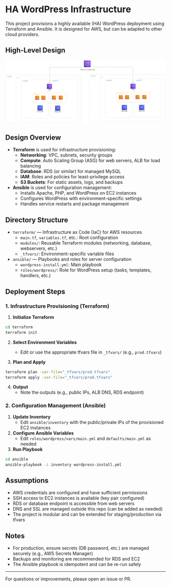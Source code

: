 # HA WordPress Infrastructure

This project provisions a highly available (HA) WordPress deployment using Terraform and Ansible. It is designed for AWS, but can be adapted to other cloud providers.

## High-Level Design

![HA WordPress Architecture Diagram](assets/high-level-architecture.png)

## Design Overview

- **Terraform** is used for infrastructure provisioning:
  - **Networking**: VPC, subnets, security groups
  - **Compute**: Auto Scaling Group (ASG) for web servers, ALB for load balancing
  - **Database**: RDS (or similar) for managed MySQL
  - **IAM**: Roles and policies for least-privilege access
  - **S3 Buckets**: For static assets, logs, and backups
- **Ansible** is used for configuration management:
  - Installs Apache, PHP, and WordPress on EC2 instances
  - Configures WordPress with environment-specific settings
  - Handles service restarts and package management

## Directory Structure

- `terraform/` — Infrastructure as Code (IaC) for AWS resources
  - `main.tf`, `variables.tf`, etc.: Root configuration
  - `modules/`: Reusable Terraform modules (networking, database, webservers, etc.)
  - `_tfvars/`: Environment-specific variable files
- `ansible/` — Playbooks and roles for server configuration
  - `wordpress-install.yml`: Main playbook
  - `roles/wordpress/`: Role for WordPress setup (tasks, templates, handlers, etc.)

## Deployment Steps

### 1. Infrastructure Provisioning (Terraform)

1. **Initialize Terraform**

```sh
cd terraform
terraform init
```

2. **Select Environment Variables**

   - Edit or use the appropriate tfvars file in `_tfvars/` (e.g., `prod.tfvars`)

3. **Plan and Apply**

```sh
terraform plan -var-file="_tfvars/prod.tfvars"
terraform apply -var-file="_tfvars/prod.tfvars"
```

4. **Output**
   - Note the outputs (e.g., public IPs, ALB DNS, RDS endpoint)

### 2. Configuration Management (Ansible)

1. **Update Inventory**
   - Edit `ansible/inventory` with the public/private IPs of the provisioned EC2 instances
2. **Configure Ansible Variables**
   - Edit `roles/wordpress/vars/main.yml` and `defaults/main.yml` as needed
3. **Run Playbook**

```sh
cd ansible
ansible-playbook -i inventory wordpress-install.yml
```

## Assumptions

- AWS credentials are configured and have sufficient permissions
- SSH access to EC2 instances is available (key pair configured)
- RDS or database endpoint is accessible from web servers
- DNS and SSL are managed outside this repo (can be added as needed)
- The project is modular and can be extended for staging/production via tfvars

## Notes

- For production, ensure secrets (DB password, etc.) are managed securely (e.g., AWS Secrets Manager)
- Backups and monitoring are recommended for RDS and EC2
- The Ansible playbook is idempotent and can be re-run safely

---

For questions or improvements, please open an issue or PR.
